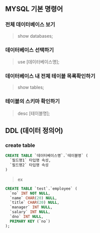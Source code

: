 ## MYSQL 기본 명령어

### 전체 데이터베이스 보기
> show databases;

### 데이터베이스 선택하기
> use [데이터베이스명];

### 데이터베이스 내 전체 테이블 목록확인하기
> show tables;

### 테이블의 스키마 확인하기
> desc [테이블명];

## DDL (데이터 정의어)

### create table
``` sql
CREATE TABLE `데이터베이스명`.`테이블명` (
  `필드명1` 타입명 속성,
  `필드명2` 타입명 속성
)
```
> ex

``` sql
CREATE TABLE `test`.`employee` (
  `no` INT NOT NULL,
  `name` CHAR(20) NULL,
  `title` CHAR(20) NULL,
  `manager` INT NULL,
  `salary` INT NULL,
  `dno` INT NULL,
  PRIMARY KEY (`no`)
);
```
